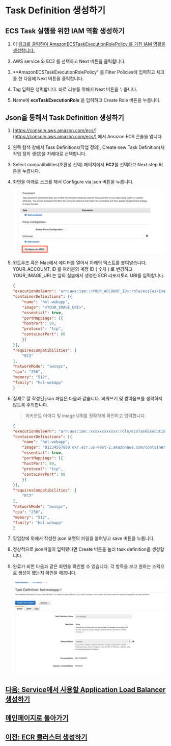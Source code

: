 # Task Definition 생성하기

## ECS Task 실행을 위한 IAM 역활 생성하기

1. 이 [링크를 클릭하여 AmazonECSTaskExecutionRolePolicy 를 가진 IAM 역활을 생성합니다.](https://console.aws.amazon.com/iam/home?region=us-west-2#/roles$new?step=type)

2. AWS service 와 EC2 를 선택하고 Next 버튼을 클릭합니다.

3. **AmazonECSTaskExecutionRolePolicy" 를 Filter Policies에 입력하고 체크를 한 다음에 Next 버튼을 클릭합니다.

4. Tag 입력은 생력합니다. 바로 리뷰를 위해서 Next 버튼을 누릅니다.

5. Name에 **ecsTaskExecutionRole** 을 입력하고 Create Role 버튼을 누릅니다.

## Json을 통해서 Task Definition 생성하기

1. [https://console.aws.amazon.com/ecs/](https://console.aws.amazon.com/ecs/) 에서 Amazon ECS 콘솔을 엽니다.

2. 왼쪽 탐색 창에서 Task Definitions(작업 정의), Create new Task Definition(새 작업 정의 생성)을 차례대로 선택합니다.

3. Select compatibilities(호환성 선택) 페이지에서 **EC2**를 선택하고 Next step 버튼을 누릅니다.

4. 화면을 아래로 스크롤 해서 Configure via json 버튼을 누릅니다.

    ![Alt](../images/ecs/create-task-definition.png "create task definition")

5. 윈도우즈 혹은 Mac에서 에디터를 열어서 아래의 텍스트를 붙여넣습니다. YOUR_ACCOUNT_ID 를 여러분의 계정 ID ( 숫자 ) 로 변경하고 YOUR_IMAGE_URI 는 앞의 실습에서 생성한 ECR 리포지토리 URI를 입력합니다.

    ```json
    {
    "executionRoleArn": "arn:aws:iam::<YOUR_ACCOUNT_ID>:role/ecsTaskExecutionRole",
    "containerDefinitions": [{
        "name": "hol-webapp",
        "image": "<YOUR_IMAGE_URI>",
        "essential": true,
        "portMappings": [{
        "hostPort": 80,
        "protocol": "tcp",
        "containerPort": 80
        }]
    }],
    "requiresCompatibilities": [
        "EC2"
    ],
    "networkMode": "awsvpc",
    "cpu": "256",
    "memory": "512",
    "family": "hol-webapp"
    }
    ```

6. 실제로 잘 작성된 json 파일은 다음과 같습니다. 띄워쓰기 및 쌍따옴표를 생략하지 않도록 주의합니다.
   
   > 어카운트 아이디 및 image URI를 정확하게 확인하고 입력합니다.

    ```json
    {
    "executionRoleArn": "arn:aws:iam::xxxxxxxxxxxx:role/ecsTaskExecutionRole",
    "containerDefinitions": [{
        "name": "hol-webapp",
        "image": "01234567890.dkr.ecr.us-west-2.amazonaws.com/containerhol/webapphol",
        "essential": true,
        "portMappings": [{
        "hostPort": 80,
        "protocol": "tcp",
        "containerPort": 80
        }]
    }],
    "requiresCompatibilities": [
        "EC2"
    ],
    "networkMode": "awsvpc",
    "cpu": "256",
    "memory": "512",
    "family": "hol-webapp"
    }
    ```

7. 팝업창에 위에서 작성한 json 포맷의 파일을 붙여넣고 save 버튼을 누릅니다.

8. 정상적으로 json파일이 입력됐다면 Create 버튼을 눌러 task definition을 생성합니다.

9. 완료가 되면 다음과 같은 화면을 확인할 수 있습니다. 각 항목을 보고 원하는 스펙으로 생성이 됐는지 확인을 해봅니다.

    ![Alt](../images/ecs/result-task-definition.png "create task definition")

## [다음: Service에서 사용할 Application Load Balancer 생성하기](create-alb.md)

## [메인페이지로 돌아가기](../README.md)

## [이전: ECR 클러스터 생성하기](create-ecr-cluster.md)
